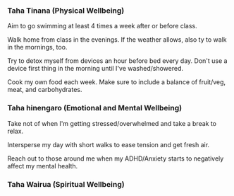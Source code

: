 ### Taha Tinana (Physical Wellbeing)

Aim to go swimming at least 4 times a week after or before class.

Walk home from class in the evenings. If the weather allows, also ty to walk in the mornings, too.

Try to detox myself from devices an hour before bed every day. Don't use a device first thing in the morning until I've washed/showered.

Cook my own food each week. Make sure to include a balance of fruit/veg, meat, and carbohydrates.

### Taha hinengaro (Emotional and Mental Wellbeing)

Take not of when I'm getting stressed/overwhelmed and take a break to relax.

Intersperse my day with short walks to ease tension and get fresh air.

Reach out to those around me when my ADHD/Anxiety starts to negatively affect my mental health.

### Taha Wairua (Spiritual Wellbeing)

